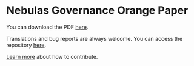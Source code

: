 # Nebulas Governance Orange Paper

You can download the PDF [here](https://nebulas.io/docs/NebulasOrangepaper.pdf).

Translations and bug reports are always welcome. You can access the repository [here](https://github.com/nebulasio/governance-paper).

[Learn more](../../how-to-contribute.html) about how to contribute.
